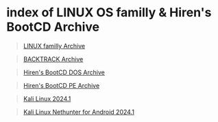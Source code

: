 index of LINUX OS familly & Hiren's BootCD Archive
===================================================


 > [LINUX familly Archive](archive/#index_iso.md)

 > [BACKTRACK Archive](archive/#backtrack.md)

 > [Hiren's BootCD DOS Archive](archive/#dos-versions.md)

 > [Hiren's BootCD PE Archive](archive/#pe-versions.md)

 > [Kali Linux 2024.1 ](archive/#techspot.md)

 > [Kali Linux Nethunter for Android 2024.1](archive/#nethunter.md)


